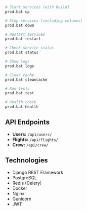 ```bash
# Start services (with build)
prod.bat up

# Stop services (including volumes)
prod.bat down

# Restart services
prod.bat restart

# Check service status
prod.bat status

# Show logs
prod.bat logs

# Clear cache
prod.bat cleancache

# Run tests
prod.bat test

# Health check
prod.bat health
```

## API Endpoints

- **Users:** `/api/users/`
- **Flights:** `/api/flights/`
- **Crew:** `/api/crew/`

## Technologies

- Django REST Framework
- PostgreSQL
- Redis (Celery)
- Docker
- Nginx
- Gunicorn
- JWT